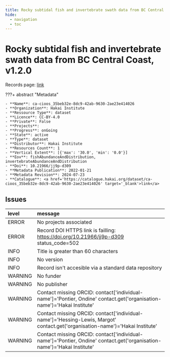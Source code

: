 ```yaml
---
title: Rocky subtidal fish and invertebrate swath data from BC Central Coast, v1.2.0
hide:
  - navigation
  - toc
---
```


# Rocky subtidal fish and invertebrate swath data from BC Central Coast, v1.2.0

Records page: <a href='https://catalogue.hakai.org/dataset/ca-cioos_35beb32e-8dc9-42ab-9630-2ae23e414026' target='_blank'>link</a>

???+ abstract "Metadata"

    - **Name**: ca-cioos_35beb32e-8dc9-42ab-9630-2ae23e414026 
    - **Organization**: Hakai Institute 
    - **Ressource Type**: dataset 
    - **Licence**: CC-BY-4.0 
    - **Private**: False 
    - **Projects**:  
    - **Progress**: onGoing 
    - **State**: active 
    - **Type**: dataset 
    - **Distributor**: Hakai Institute 
    - **Resources Count**: 1 
    - **Vertical Extent**: [{'max': '30.0', 'min': '0.0'}] 
    - **Eov**: fishAbundanceAndDistribution, invertebrateAbundanceAndDistribution 
    - **Doi**: 10.21966/jj9p-d309 
    - **Metadata Publication**: 2022-01-21 
    - **Metadata Revision**: 2024-07-23 
    - **Catalogue**: <a href='https://catalogue.hakai.org/dataset/ca-cioos_35beb32e-8dc9-42ab-9630-2ae23e414026' target='_blank'>link</a> 

<div id='map'></div>




## Issues
| level   | message                                                                                                                      |
|:--------|:-----------------------------------------------------------------------------------------------------------------------------|
| ERROR   | No projects associated                                                                                                       |
| ERROR   | Record DOI HTTPS link is failling: https://doi.org/10.21966/jj9p-d309 status_code=502                                        |
| INFO    | Title is greater than 60 characters                                                                                          |
| INFO    | No version                                                                                                                   |
| INFO    | Record isn't accesible via a standard data repository                                                                        |
| WARNING | No funder                                                                                                                    |
| WARNING | No publisher                                                                                                                 |
| WARNING | Contact missing ORCID: contact['individual-name']='Pontier, Ondine' contact.get('organisation-name')='Hakai Institute'       |
| WARNING | Contact missing ORCID: contact['individual-name']='Hessing-Lewis, Margot' contact.get('organisation-name')='Hakai Institute' |
| WARNING | Contact missing ORCID: contact['individual-name']='Pontier, Ondine' contact.get('organisation-name')='Hakai Institute'       |


<script>
   document.addEventListener("DOMContentLoaded", function() {
    var map = L.map('map').setView([51.505, -125.09], 5);
    L.tileLayer('https://tile.openstreetmap.org/{z}/{x}/{y}.png', {
        maxZoom: 19,
        attribution: '&copy; <a href="http://www.openstreetmap.org/copyright">OpenStreetMap</a>'
    }).addTo(map);
    var geojsonFeature = {
        "type": "Feature",
        "properties": {
            "name" : "Rocky subtidal fish and invertebrate swath data from BC Central Coast, v1.2.0"
        },
        "geometry": {'type': 'Polygon', 'coordinates': [[[-128.7, 51.35], [-127.3, 51.35], [-127.3, 52.27], [-128.7, 52.27], [-128.7, 51.35]]]}
    }
    L.geoJSON(geojsonFeature).addTo(map);
   })
</script>